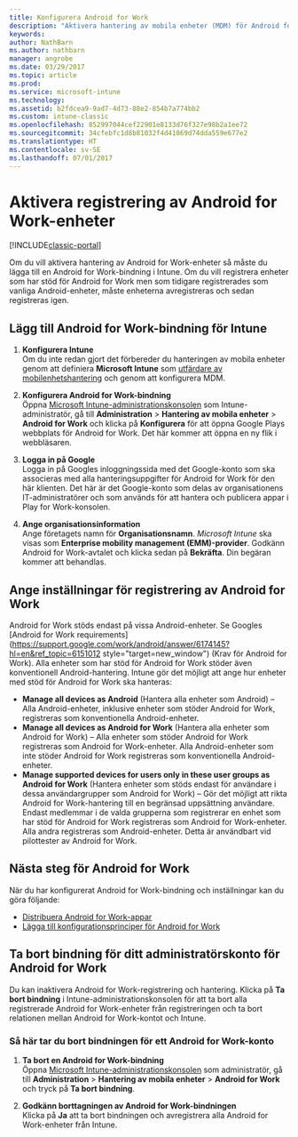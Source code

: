 ```yaml
---
title: Konfigurera Android for Work
description: "Aktivera hantering av mobila enheter (MDM) för Android for Work-enheter med Microsoft Intune."
keywords: 
author: NathBarn
ms.author: nathbarn
manager: angrobe
ms.date: 03/29/2017
ms.topic: article
ms.prod: 
ms.service: microsoft-intune
ms.technology: 
ms.assetid: b2fdcea9-9ad7-4d73-88e2-854b7a774bb2
ms.custom: intune-classic
ms.openlocfilehash: 852997044cef22901e8133d76f327e98b2a1ee72
ms.sourcegitcommit: 34cfebfc1d8b81032f4d41869d74dda559e677e2
ms.translationtype: HT
ms.contentlocale: sv-SE
ms.lasthandoff: 07/01/2017
---
```

# Aktivera registrering av Android for Work-enheter
<a id="enable-enrollment-of-android-for-work-devices" class="xliff"></a>

[!INCLUDE[classic-portal](../includes/classic-portal.md)]

Om du vill aktivera hantering av Android for Work-enheter så måste du lägga till en Android for Work-bindning i Intune. Om du vill registrera enheter som har stöd för Android for Work men som tidigare registrerades som vanliga Android-enheter, måste enheterna avregistreras och sedan registreras igen.

## Lägg till Android for Work-bindning för Intune
<a id="add-android-for-work-binding-for-intune" class="xliff"></a>

1. **Konfigurera Intune**<br>
Om du inte redan gjort det förbereder du hanteringen av mobila enheter genom att definiera **Microsoft Intune** som [utfärdare av mobilenhetshantering](/intune-classic/get-started/start-with-a-paid-subscription-to-microsoft-intune-step-8#enable-device-enrollment) och genom att konfigurera MDM.

2. **Konfigurera Android for Work-bindning**<br>
    Öppna [Microsoft Intune-administrationskonsolen](https://manage.microsoft.com) som Intune-administratör, gå till **Administration** &gt; **Hantering av mobila enheter** &gt; **Android for Work** och klicka på **Konfigurera** för att öppna Google Plays webbplats för Android for Work. Det här kommer att öppna en ny flik i webbläsaren.

3. **Logga in på Google**<br>
   Logga in på Googles inloggningssida med det Google-konto som ska associeras med alla hanteringsuppgifter för Android for Work för den här klienten. Det här är det Google-konto som delas av organisationens IT-administratörer och som används för att hantera och publicera appar i Play for Work-konsolen.

4. **Ange organisationsinformation**<br>
   Ange företagets namn för **Organisationsnamn**. *Microsoft Intune* ska visas som **Enterprise mobility management (EMM)-provider**. Godkänn Android for Work-avtalet och klicka sedan på **Bekräfta**. Din begäran kommer att behandlas.

## Ange inställningar för registrering av Android for Work
<a id="specify-android-for-work-enrollment-settings" class="xliff"></a>
   Android for Work stöds endast på vissa Android-enheter. Se Googles [Android for Work requirements](https://support.google.com/work/android/answer/6174145?hl=en&ref_topic=6151012 style="target=new_window") (Krav för Android for Work).  Alla enheter som har stöd för Android for Work stöder även konventionell Android-hantering.  Intune gör det möjligt att ange hur enheter med stöd för Android for Work ska hanteras:

   - **Manage all devices as Android** (Hantera alla enheter som Android) – Alla Android-enheter, inklusive enheter som stöder Android for Work, registreras som konventionella Android-enheter.
   - **Manage all devices as Android for Work** (Hantera alla enheter som Android for Work) – Alla enheter som stöder Android for Work registreras som Android for Work-enheter. Alla Android-enheter som inte stöder Android for Work registreras som konventionella Android-enheter.
   - **Manage supported devices for users only in these user groups as Android for Work** (Hantera enheter som stöds endast för användare i dessa användargrupper som Android for Work) – Gör det möjligt att rikta Android for Work-hantering till en begränsad uppsättning användare. Endast medlemmar i de valda grupperna som registrerar en enhet som har stöd för Android for Work registreras som Android for Work-enheter. Alla andra registreras som Android-enheter. Detta är användbart vid pilottester av Android for Work.

## Nästa steg för Android for Work
<a id="next-steps-for-android-for-work" class="xliff"></a>
När du har konfigurerat Android for Work-bindning och inställningar kan du göra följande:
- [Distribuera Android for Work-appar](android-for-work-apps.md)
- [Lägga till konfigurationsprinciper för Android for Work](android-for-work-policy-settings-in-microsoft-intune.md)

## Ta bort bindning för ditt administratörskonto för Android for Work
<a id="unbinding-your-android-for-work-administrative-account" class="xliff"></a>

Du kan inaktivera Android for Work-registrering och hantering. Klicka på **Ta bort bindning** i Intune-administrationskonsolen för att ta bort alla registrerade Android for Work-enheter från registreringen och ta bort relationen mellan Android for Work-kontot och Intune.

### Så här tar du bort bindningen för ett Android for Work-konto
<a id="how-to-unbind-an-android-for-work-account" class="xliff"></a>

1. **Ta bort en Android for Work-bindning**<br>
    Öppna [Microsoft Intune-administrationskonsolen](https://manage.microsoft.com) som administratör, gå till **Administration** &gt; **Hantering av mobila enheter** &gt; **Android for Work** och tryck på **Ta bort bindning**.

2. **Godkänn borttagningen av Android for Work-bindningen**<br>
  Klicka på **Ja** att ta bort bindningen och avregistrera alla Android for Work-enheter från Intune.
